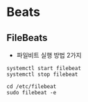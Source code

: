 # Beats

## FileBeats

- 파일비트 실행 방법 2가지
```
systemctl start filebeat
systemctl stop filebeat

cd /etc/filebeat
sudo filebeat -e
```
